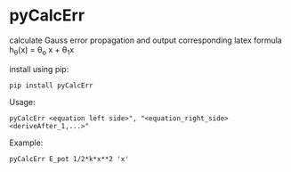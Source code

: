 # pyCalcErr
calculate Gauss error propagation and output corresponding latex formula
  h<sub>&theta;</sub>(x) = &theta;<sub>o</sub> x + &theta;<sub>1</sub>x

install using pip:

```
pip install pyCalcErr
```
Usage:
```
pyCalcErr <equation left side>", "<equation_right_side> <deriveAfter_1,...>"
```

Example: 
```
pyCalcErr E_pot 1/2*k*x**2 'x'
```
